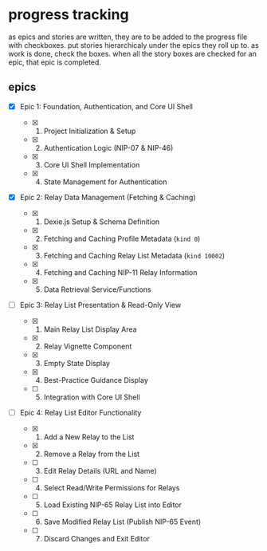 # progress tracking

as epics and stories are written, they are to be added to the progress file with checkboxes. put stories hierarchicaly under the epics they roll up to. as work is done, check the boxes. when all the story boxes are checked for an epic, that epic is completed.

## epics

- [x] Epic 1: Foundation, Authentication, and Core UI Shell

  - [x] 1. Project Initialization & Setup
  - [x] 2. Authentication Logic (NIP-07 & NIP-46)
  - [x] 3. Core UI Shell Implementation
  - [x] 4. State Management for Authentication

- [x] Epic 2: Relay Data Management (Fetching & Caching)

  - [x] 1. Dexie.js Setup & Schema Definition
  - [x] 2. Fetching and Caching Profile Metadata (`kind 0`)
  - [x] 3. Fetching and Caching Relay List Metadata (`kind 10002`)
  - [x] 4. Fetching and Caching NIP-11 Relay Information
  - [x] 5. Data Retrieval Service/Functions

- [ ] Epic 3: Relay List Presentation & Read-Only View
  - [x] 1. Main Relay List Display Area
  - [x] 2. Relay Vignette Component
  - [x] 3. Empty State Display
  - [x] 4. Best-Practice Guidance Display
  - [ ] 5. Integration with Core UI Shell

- [ ] Epic 4: Relay List Editor Functionality
  - [x] 1. Add a New Relay to the List
  - [x] 2. Remove a Relay from the List
  - [ ] 3. Edit Relay Details (URL and Name)
  - [ ] 4. Select Read/Write Permissions for Relays
  - [ ] 5. Load Existing NIP-65 Relay List into Editor
  - [ ] 6. Save Modified Relay List (Publish NIP-65 Event)
  - [ ] 7. Discard Changes and Exit Editor
